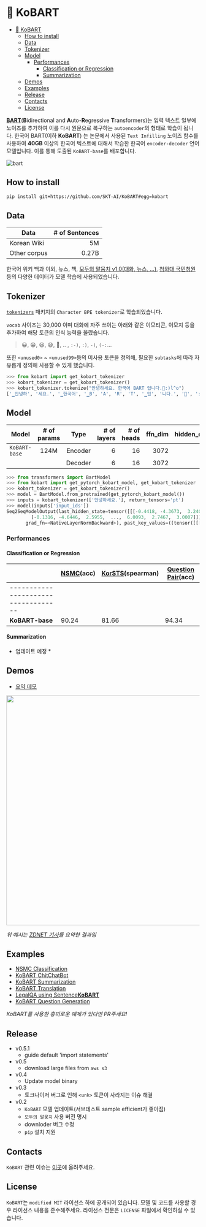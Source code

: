 # 🤣 KoBART

* [🤣 KoBART](#-kobart)
  * [How to install](#how-to-install)
  * [Data](#data)
  * [Tokenizer](#tokenizer)
  * [Model](#model)
    * [Performances](#performances)
      * [Classification or Regression](#classification-or-regression)
      * [Summarization](#summarization)
  * [Demos](#demos)
  * [Examples](#examples)
  * [Release](#release)
  * [Contacts](#contacts)
  * [License](#license)

[**BART**](https://arxiv.org/pdf/1910.13461.pdf)(**B**idirectional and **A**uto-**R**egressive **T**ransformers)는 입력 텍스트 일부에 노이즈를 추가하여 이를 다시 원문으로 복구하는 `autoencoder`의 형태로 학습이 됩니다. 한국어 BART(이하 **KoBART**) 는 논문에서 사용된 `Text Infilling` 노이즈 함수를 사용하여 **40GB** 이상의 한국어 텍스트에 대해서 학습한 한국어 `encoder-decoder` 언어 모델입니다. 이를 통해 도출된 `KoBART-base`를 배포합니다.

![bart](imgs/bart.png)

## How to install

```bash
pip install git+https://github.com/SKT-AI/KoBART#egg=kobart
```

## Data

| Data         | # of Sentences |
| ------------ | -------------: |
| Korean Wiki  |             5M |
| Other corpus |          0.27B |

한국어 위키 백과 이외, 뉴스, 책, [모두의 말뭉치 v1.0(대화, 뉴스, ...)](https://corpus.korean.go.kr/), [청와대 국민청원](https://github.com/akngs/petitions) 등의 다양한 데이터가 모델 학습에 사용되었습니다.

## Tokenizer

[`tokenizers`](https://github.com/huggingface/tokenizers) 패키지의 `Character BPE tokenizer`로 학습되었습니다.

`vocab` 사이즈는 30,000 이며 대화에 자주 쓰이는 아래와 같은 이모티콘, 이모지 등을 추가하여 해당 토큰의 인식 능력을 올렸습니다.
> 😀, 😁, 😆, 😅, 🤣, .. , `:-)`, `:)`, `-)`, `(-:`...

또한 `<unused0>` ~ `<unused99>`등의 미사용 토큰을 정의해, 필요한 `subtasks`에 따라 자유롭게 정의해 사용할 수 있게 했습니다.

```python
>>> from kobart import get_kobart_tokenizer
>>> kobart_tokenizer = get_kobart_tokenizer()
>>> kobart_tokenizer.tokenize("안녕하세요. 한국어 BART 입니다.🤣:)l^o")
['▁안녕하', '세요.', '▁한국어', '▁B', 'A', 'R', 'T', '▁입', '니다.', '🤣', ':)', 'l^o']
```

## Model

| Model         | # of params |  Type   | # of layers | # of heads | ffn_dim | hidden_dims |
| ------------- | :---------: | :-----: | ----------: | ---------: | ------: | ----------: |
| `KoBART-base` |    124M     | Encoder |           6 |         16 |    3072 |         768 |
|               |             | Decoder |           6 |         16 |    3072 |         768 |

```python
>>> from transformers import BartModel
>>> from kobart import get_pytorch_kobart_model, get_kobart_tokenizer
>>> kobart_tokenizer = get_kobart_tokenizer()
>>> model = BartModel.from_pretrained(get_pytorch_kobart_model())
>>> inputs = kobart_tokenizer(['안녕하세요.'], return_tensors='pt')
>>> model(inputs['input_ids'])
Seq2SeqModelOutput(last_hidden_state=tensor([[[-0.4418, -4.3673,  3.2404,  ...,  5.8832,  4.0629,  3.5540],
         [-0.1316, -4.6446,  2.5955,  ...,  6.0093,  2.7467,  3.0007]]],
       grad_fn=<NativeLayerNormBackward>), past_key_values=((tensor([[[[-9.7980e-02, -6.6584e-01, -1.8089e+00,  ...,  9.6023e-01, -1.8818e-01, -1.3252e+00],
```

### Performances

#### Classification or Regression

|                 | [NSMC](https://github.com/e9t/nsmc)(acc) | [KorSTS](https://github.com/kakaobrain/KorNLUDatasets)(spearman) | [Question Pair](https://github.com/aisolab/nlp_classification/tree/master/BERT_pairwise_text_classification/qpair)(acc) |
| --------------- | ---------------------------------------- | ---------------------------------------------------------------- | ------------------------------------------------------------------------------------
----------------------------------- |
| **KoBART-base** | 90.24                                    | 81.66                                                            | 94.34                                                                                                                   |

#### Summarization

* 업데이트 예정 *

## Demos

* [요약 데모](https://huggingface.co/spaces/gogamza/kobart-summarization)

<img src="imgs/kobart_summ.png" width="600"/>

*위 예시는 [ZDNET 기사](https://zdnet.co.kr/view/?no=20201125093328)를 요약한 결과임*

## Examples

* [NSMC Classification](https://github.com/SKT-AI/KoBART/tree/main/examples)
* [KoBART ChitChatBot](https://github.com/haven-jeon/KoBART-chatbot)
* [KoBART Summarization](https://github.com/seujung/KoBART-summarization)
* [KoBART Translation](https://github.com/seujung/KoBART-translation)
* [LegalQA using Sentence**KoBART**](https://github.com/haven-jeon/LegalQA)
* [KoBART Question Generation](https://github.com/Seoneun/KoBART-Question-Generation)

*KoBART를 사용한 흥미로운 예제가 있다면 PR주세요!*

## Release

* v0.5.1
  * guide default 'import statements'
* v0.5
  * download large files from `aws s3`
* v0.4
  * Update model binary
* v0.3
  * 토크나이저 버그로 인해 `<unk>` 토큰이 사라지는 이슈 해결
* v0.2
  * `KoBART` 모델 업데이트(서브테스트 sample efficient가 좋아짐)
  * `모두의 말뭉치` 사용 버전 명시
  * downloder 버그 수정
  * `pip` 설치 지원

## Contacts

`KoBART` 관련 이슈는 [이곳](https://github.com/SKT-AI/KoBART/issues)에 올려주세요.

## License

`KoBART`는 `modified MIT` 라이선스 하에 공개되어 있습니다. 모델 및 코드를 사용할 경우 라이선스 내용을 준수해주세요. 라이선스 전문은 `LICENSE` 파일에서 확인하실 수 있습니다.
